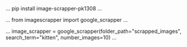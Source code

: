 

...
pip install image-scrapper-pk1308
...


...
from imagescrapper import google_scrapper
...


...
image_scrapper = google_scrapper(folder_path="scrapped_images", search_term="kitten", number_images=10)
...


